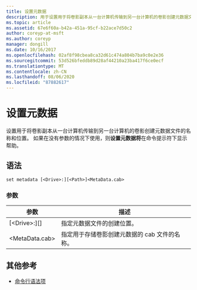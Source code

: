 ```yaml
---
title: 设置元数据
description: 用于设置用于将卷影副本从一台计算机传输到另一台计算机的卷影创建元数据文件的名称和位置的参考文章。
ms.topic: article
ms.assetid: 67e6f60a-b42a-451a-95cf-b22ace7d50c2
author: coreyp-at-msft
ms.author: coreyp
manager: dongill
ms.date: 10/16/2017
ms.openlocfilehash: 02af8f98cbea8ca32d61c474a804b7ba9c0e2e36
ms.sourcegitcommit: 53d526bfeddb89d28af44210a23ba417f6ce0ecf
ms.translationtype: MT
ms.contentlocale: zh-CN
ms.lasthandoff: 08/06/2020
ms.locfileid: "87882617"
---
```

# <a name="set-metadata"></a>设置元数据

设置用于将卷影副本从一台计算机传输到另一台计算机的卷影创建元数据文件的名称和位置。 如果在没有参数的情况下使用，则**设置元数据将**在命令提示符下显示帮助。

## <a name="syntax"></a>语法

```
set metadata [<Drive>:][<Path>]<MetaData.cab>
```

### <a name="parameters"></a>参数

|参数|描述|
|---------|-----------|
|[\<Drive>:][<Path>]|指定元数据文件的创建位置。|
|\<MetaData.cab>|指定用于存储卷影创建元数据的 cab 文件的名称。|

## <a name="additional-references"></a>其他参考

- [命令行语法项](command-line-syntax-key.md)